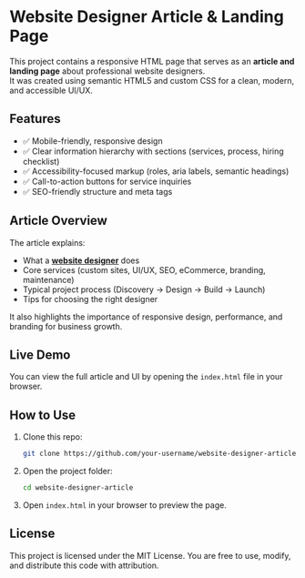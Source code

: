 # Website Designer Article & Landing Page

This project contains a responsive HTML page that serves as an **article and landing page** about professional website designers.  
It was created using semantic HTML5 and custom CSS for a clean, modern, and accessible UI/UX.

## Features
- ✅ Mobile-friendly, responsive design  
- ✅ Clear information hierarchy with sections (services, process, hiring checklist)  
- ✅ Accessibility-focused markup (roles, aria labels, semantic headings)  
- ✅ Call-to-action buttons for service inquiries  
- ✅ SEO-friendly structure and meta tags  

## Article Overview
The article explains:
- What a **[website designer](https://rickawebsitesandlogos.com/)** does  
- Core services (custom sites, UI/UX, SEO, eCommerce, branding, maintenance)  
- Typical project process (Discovery → Design → Build → Launch)  
- Tips for choosing the right designer  

It also highlights the importance of responsive design, performance, and branding for business growth.

## Live Demo
You can view the full article and UI by opening the `index.html` file in your browser.


## How to Use
1. Clone this repo:
   ```bash
   git clone https://github.com/your-username/website-designer-article.git

2. Open the project folder:

   ```bash
   cd website-designer-article
   ```
3. Open `index.html` in your browser to preview the page.

## License

This project is licensed under the MIT License.
You are free to use, modify, and distribute this code with attribution.

